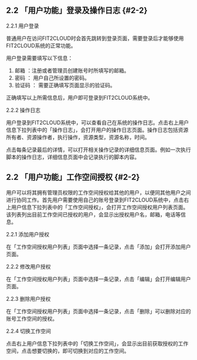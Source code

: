 ## 2.2 「用户功能」登录及操作日志 {#2-2}

2.2.1 用户登录

普通用户在访问FIT2CLOUD时会首先跳转到登录页面，需要登录后才能够使用FIT2CLOUD系统的正常功能。

用户登录需要填写以下信息：

1.  邮箱 ：注册或者管理员创建账号时所填写的邮箱。
2.  密码 ： 用户自己所设置的密码。
3.  验证码 ： 需要正确填写页面显示的验证码。

正确填写以上所需信息后，用户即可登录到FIT2CLOUD系统中。

2.2.2 操作日志

用户登录到FIT2CLOUD系统中，可以查看自己在系统的操作日志。点击右上用户信息下拉列表中的「操作日志」，会打开用户的操作日志页面。操作日志包括资源所有者、资源操作者，执行操作，资源类型，资源名称，时间。

点击每条记录最后的详情，可以打开相关操作记录的详细信息页面。例如一次执行脚本的操作日志，详细信息页面中会记录执行的脚本内容。

## 2.2 「用户功能」工作空间授权 {#2-2}

用户可以将其拥有管理员权限的工作空间授权给其他的用户，以便同其他用户之间进行协同工作。首先用户需要使用自己的账号登录到FIT2CLOUD系统中，点击右上用户信息下拉列表中的「工作空间授权」，会打开工作空间授权用户列表页面。该列表列出目前工作空间已授权的用户，会显示出授权用户名，邮箱，电话等信息。


2.2.1 添加用户授权

在「工作空间授权用户列表」页面中选择一条记录，点击「添加」会打开添加用户页面。

2.2.2 修改用户授权

在「工作空间授权用户列表」页面中选择一条记录，点击「编辑」会打开编辑用户页面。

2.2.3 删除用户授权

在「工作空间授权用户列表」页面中选择一条记录，点击「删除」可以删除对应的账号工作空间的授权。

2.2.4 切换工作空间

点击右上用户信息下拉列表中的「切换工作空间」，会显示出目前获取授权的工作空间，点击想要切换的，即可切换到对应的工作空间。
